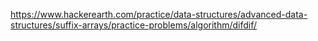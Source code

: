 https://www.hackerearth.com/practice/data-structures/advanced-data-structures/suffix-arrays/practice-problems/algorithm/difdif/

